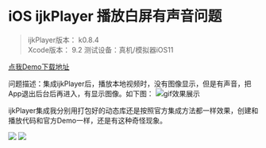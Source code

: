 # iOS ijkPlayer 播放白屏有声音问题

> ijkPlayer版本： k0.8.4  
> Xcode版本： 9.2
> 测试设备：真机/模拟器iOS11

[点我Demo下载地址](http://image.jgx918.top/RJPlayer.zip)

问题描述：集成ijkPlayer后，播放本地视频时，没有图像显示，但是有声音，把App退出后台后再进入，有显示图像。如下图：
![gif效果展示](http://blogImage.jgx918.top/2017-12-11-Untitled.gif)

ijkPlayer集成我分别用打包好的动态库还是按照官方集成方法都一样效果，创建和播放代码和官方Demo一样，还是有这种奇怪现象。

![](http://blogImage.jgx918.top/2017-12-11-15129622677792.jpg)
![](http://blogImage.jgx918.top/2017-12-11-15129622956006.jpg)


